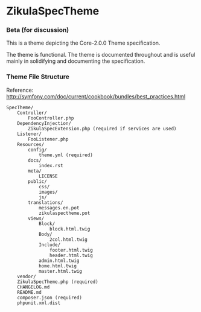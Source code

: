 ZikulaSpecTheme
============

### Beta (for discussion)

This is a theme depicting the Core-2.0.0 Theme specification.

The theme is functional. The theme is documented throughout and is useful mainly
in solidifying and documenting the specification.

### Theme File Structure
Reference: http://symfony.com/doc/current/cookbook/bundles/best_practices.html

```
SpecTheme/
    Controller/
        FooController.php
    DependencyInjection/
        ZikulaSpecExtension.php (required if services are used)
    Listener/
        FooListener.php
    Resources/
        config/
            theme.yml (required)
        docs/
            index.rst
        meta/
            LICENSE
        public/
            css/
            images/
            js/
        translations/
            messages.en.pot
            zikulaspectheme.pot
        views/
            Block/
                block.html.twig
            Body/
                2col.html.twig
            Include/
                footer.html.twig
                header.html.twig
            admin.html.twig
            home.html.twig
            master.html.twig
    vendor/
    ZikulaSpecTheme.php (required)
    CHANGELOG.md
    README.md
    composer.json (required)
    phpunit.xml.dist
```
